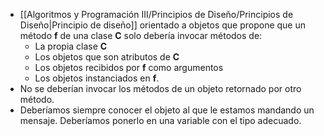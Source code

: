 - [[Algoritmos y Programación III/Principios de Diseño/Principios de Diseño|Principio de diseño]] orientado a objetos que propone que un método **f** de una clase **C** solo debería invocar métodos de: 
	- La propia clase **C** 
	- Los objetos que son atributos de **C**
	- Los objetos recibidos por **f** como argumentos
	- Los objetos instanciados en **f**. 
- No se deberían invocar los métodos de un objeto retornado por otro método.
- Deberíamos siempre conocer el objeto al que le estamos mandando un mensaje. Deberíamos ponerlo en una variable con el tipo adecuado.